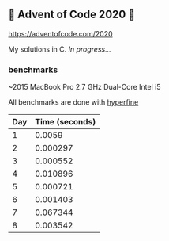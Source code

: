 ## 🎄 Advent of Code 2020 🎄
https://adventofcode.com/2020

My solutions in C. *In progress...*


### benchmarks
~2015 MacBook Pro 2.7 GHz Dual-Core Intel i5

All benchmarks are done with [hyperfine](https://github.com/sharkdp/hyperfine)

| Day       |  Time (seconds) |
|-----------|-----------------|
| 1         | 0.0059          |
|2          |0.000297       |
|3          |0.000552       |
|4          |0.010896       |
|5          |0.000721       |
|6          |0.001403       |
|7          |0.067344       |
|8          |0.003542       |
